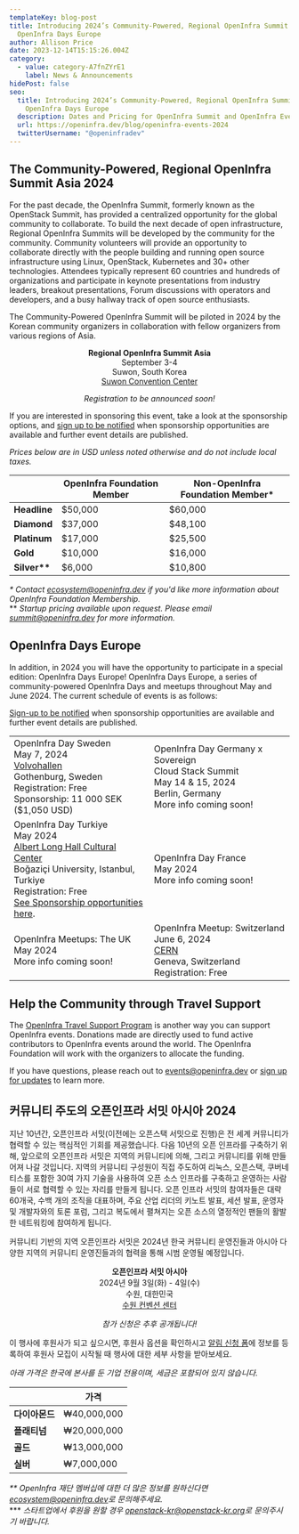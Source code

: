 ```yaml
---
templateKey: blog-post
title: Introducing 2024’s Community-Powered, Regional OpenInfra Summit Asia and
  OpenInfra Days Europe
author: Allison Price
date: 2023-12-14T15:15:26.004Z
category:
  - value: category-A7fnZYrE1
    label: News & Announcements
hidePost: false
seo:
  title: Introducing 2024’s Community-Powered, Regional OpenInfra Summit Asia and
    OpenInfra Days Europe
  description: Dates and Pricing for OpenInfra Summit and OpenInfra Events Announced!
  url: https://openinfra.dev/blog/openinfra-events-2024
  twitterUsername: "@openinfradev"
---
```

## The Community-Powered, Regional OpenInfra Summit Asia 2024

For the past decade, the OpenInfra Summit, formerly known as the OpenStack Summit, has provided a centralized opportunity for the global community to collaborate. To build the next decade of open infrastructure, Regional OpenInfra Summits will be developed by the community for the community. Community volunteers will provide an opportunity to collaborate directly with the people building and running open source infrastructure using Linux, OpenStack, Kubernetes and 30+ other technologies. Attendees typically represent 60 countries and hundreds of organizations and participate in keynote presentations from industry leaders, breakout presentations, Forum discussions with operators and developers, and a busy hallway track of open source enthusiasts.

The Community-Powered OpenInfra Summit will be piloted in 2024 by the Korean community organizers in collaboration with fellow organizers from various regions of Asia. 

<p style="text-align: center;"><strong>Regional OpenInfra Summit Asia</strong><br/>
September 3-4<br/>
Suwon, South Korea<br/>
<a href="https://www.scc.or.kr/en/" target="_blank">Suwon Convention Center</a></p>
<p style="text-align: center;"><i>Registration to be announced soon!</i></p>

If you are interested in sponsoring this event, take a look at the sponsorship options, and [sign up to be notified](https://openinfrafoundation.formstack.com/forms/2024_openinfra_events_updates) when sponsorship opportunities are available and further event details are published.

*Prices below are in USD unless noted otherwise and do not include local taxes.*

|                | **OpenInfra Foundation Member** | **Non-OpenInfra Foundation Member*** |
| -------------- | ------------------------------- | ------------------------------------ |
| **Headline**   | $50,000                         | $60,000                              |
| **Diamond**    | $37,000                         | $48,100                              |
| **Platinum**   | $17,000                         | $25,500                              |
| **Gold**       | $10,000                         | $16,000                              |
| **Silver\*\*** | $6,000                          | $10,800                              |

*\* Contact [ecosystem@openinfra.dev](mailto:ecosystem@openinfra.dev) if you'd like more information about OpenInfra Foundation Membership.*<br/>
\*\* *Startup pricing available upon request. Please email [summit@openinfra.dev](mailto:summit@openinfra.dev) for more information.* 

## OpenInfra Days Europe

In addition, in 2024 you will have the opportunity to participate in a special edition: OpenInfra Days Europe! OpenInfra Days Europe, a series of community-powered OpenInfra Days and meetups throughout May and June 2024. The current schedule of events is as follows:

[Sign-up to be notified](https://openinfrafoundation.formstack.com/forms/2024_openinfra_events_updates) when sponsorship opportunities are available and further event details are published. 

<table width="90%">
<tr>
<td width="45%">OpenInfra Day Sweden<br/>
May 7, 2024<br/>
<a href="https://www.google.com/maps/place/Gunnar+Engellaus+v%C3%A4g+2,+418+78+G%C3%B6teborg,+Sweden/@57.7242383,11.8490387,17z/data=!4m16!1m9!3m8!1s0x464f8c78c6219f2b:0x1a73507f9863eb79!2sGunnar+Engellaus+v%C3%A4g+2,+418+78+G%C3%B6teborg,+Sweden!3b1!8m2!3d57.7242775!4d11.8483159!10e5!16s%2Fg%2F11cnd7r_rq!3m5!1s0x464f8c78c6219f2b:0x1a73507f9863eb79!8m2!3d57.7242775!4d11.8483159!16s%2Fg%2F11cnd7r_rq?entry=ttu"  target="_blank">Volvohallen</a><br/>
Gothenburg, Sweden<br/>
Registration: Free <br/>
Sponsorship: 11 000 SEK ($1,050 USD)</td>
<td width="45%">OpenInfra Day Germany x Sovereign<br/>
Cloud Stack Summit<br/>
May 14 & 15, 2024<br/>
Berlin, Germany<br/>
More info coming soon!</td>
</tr>
<tr>
<td width="45%">OpenInfra Day Turkiye<br/>
May 2024<br/>
<a href="https://maps.app.goo.gl/rPTB4oZabiJtfYdE9"  target="_blank">Albert Long Hall Cultural Center</a><br/>
Boğaziçi University, Istanbul, Turkiye<br/>
Registration: Free<br/>
<a href="https://drive.google.com/file/d/1VI9BbhP2sOWD6QZDAsloElJRuTNif7LL/view?usp=sharing"  target="_blank">See Sponsorship opportunities here</a>.</td>
<td width="45%">OpenInfra Day France<br/>
May 2024<br/>
More info coming soon!</td>
</tr>
<tr>
<td width="45%">OpenInfra Meetups: The UK<br/>
May 2024<br/>More info coming soon!</td>
<td width="45%">OpenInfra Meetup: Switzerland<br/>
June 6, 2024<br/>
<a href="https://www.google.com/maps/place/CERN/@46.2337442,6.056322,15.89z/data=!4m6!3m5!1s0x478c62fcec737b11:0x81bef3ae7a885e31!8m2!3d46.2330492!4d6.0556771!16zL20vMDk5cm4?entry=ttu"  target="_blank">CERN</a><br/>
Geneva, Switzerland<br/>
Registration: Free</td>
</tr>
</table>

## Help the Community through Travel Support

The [OpenInfra Travel Support Program](https://donate.stripe.com/8wMbLU6Qh8v8fVC9AE) is another way you can support OpenInfra events. Donations made are directly used to fund active contributors to OpenInfra events around the world. The OpenInfra Foundation will work with the organizers to allocate the funding. 

If you have questions, please reach out to [events@openinfra.dev](mailto:events@openinfra.dev) or [sign up for updates](https://openinfrafoundation.formstack.com/forms/2024_openinfra_events_updates) to learn more.

<div id="kr"></div>

## 커뮤니티 주도의 오픈인프라 서밋 아시아 2024

지난 10년간, 오픈인프라 서밋(이전에는 오픈스택 서밋으로 진행)은 전 세계 커뮤니티가 협력할 수 있는 핵심적인 기회를 제공했습니다. 다음 10년의 오픈 인프라를 구축하기 위해, 앞으로의 오픈인프라 서밋은 지역의 커뮤니티에 의해, 그리고 커뮤니티를 위해 만들어져 나갈 것입니다. 지역의 커뮤니티 구성원이 직접 주도하여 리눅스, 오픈스택, 쿠버네티스를 포함한 30여 가지 기술을 사용하여 오픈 소스 인프라를 구축하고 운영하는 사람들이 서로 협력할 수 있는 자리를 만들게 됩니다. 오픈 인프라 서밋의 참여자들은 대략 60개국, 수백 개의 조직을 대표하며, 주요 산업 리더의 키노트 발표, 세션 발표, 운영자 및 개발자와의 토론 포럼, 그리고 복도에서 펼쳐지는 오픈 소스의 열정적인 팬들의 활발한 네트워킹에 참여하게 됩니다.

커뮤니티 기반의 지역 오픈인프라 서밋은 2024년 한국 커뮤니티 운영진들과 아시아 다양한 지역의 커뮤니티 운영진들과의 협력을 통해 시범 운영될 예정입니다.

<p style="text-align: center;"><strong>오픈인프라 서밋 아시아</strong><br/>
2024년 9월 3일(화) - 4일(수)<br/>
수원, 대한민국<br/>
<a href="https://www.scc.or.kr/">수원 컨벤션 센터</a></p>
<p style="text-align: center;"><i>참가 신청은 추후 공개됩니다!</i></p>

이 행사에 후원사가 되고 싶으시면, 후원사 옵션을 확인하시고 [알림 신청 폼](https://openinfrafoundation.formstack.com/forms/2024_openinfra_events_updates)에 정보를 등록하여 후원사 모집이 시작될 때 행사에 대한 세부 사항을 받아보세요.

*아래 가격은 한국에 본사를 둔 기업 전용이며, 세금은 포함되어 있지 않습니다.*

|           | **가격**      |
| --------- | ----------- |
| **다이아몬드** | ₩40,000,000 |
| **플래티넘**  | ₩20,000,000 |
| **골드**    | ₩13,000,000 |
| **실버**    | ₩7,000,000  |

*\*\* OpenInfra 재단 멤버십에 대한 더 많은 정보를 원하신다면 [ecosystem@openinfra.dev](mailto:ecosystem@openinfra.dev)로 문의해주세요.*<br/>
\*\** *스타트업에서 후원을 원할 경우 [openstack-kr@openstack-kr.org](mailto:openstack-kr@openstack-kr.org)로 문의주시기 바랍니다.*